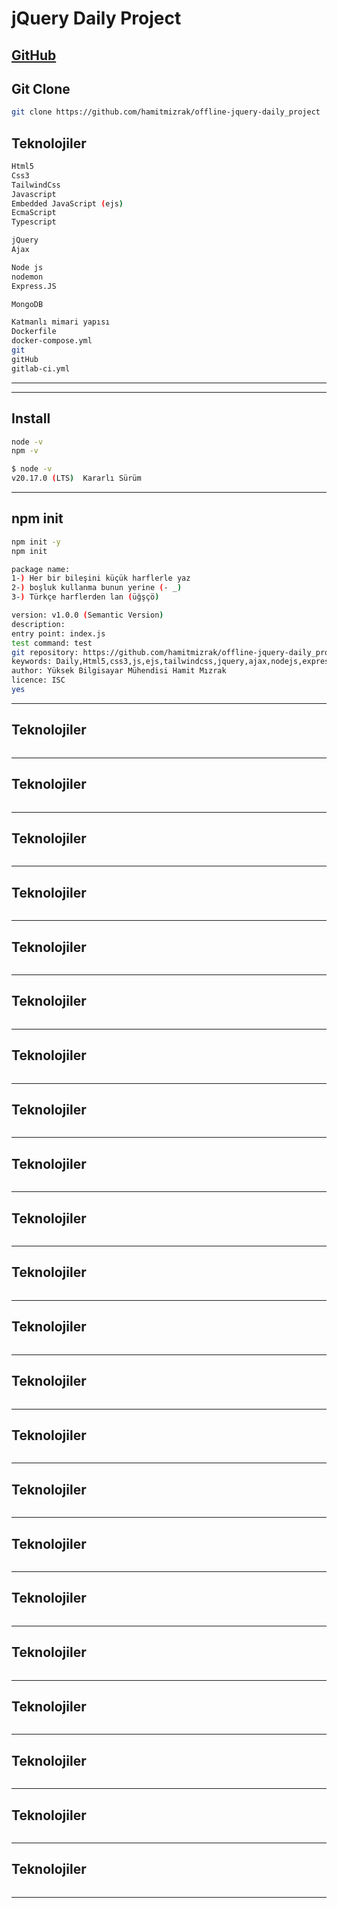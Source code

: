 # jQuery Daily Project
[GitHub](https://github.com/hamitmizrak/offline-jquery-daily_project)
---

## Git Clone
```sh
git clone https://github.com/hamitmizrak/offline-jquery-daily_project

```

## Teknolojiler
```sh
Html5
Css3
TailwindCss
Javascript
Embedded JavaScript (ejs)
EcmaScript
Typescript

jQuery
Ajax

Node js
nodemon
Express.JS

MongoDB

Katmanlı mimari yapısı
Dockerfile 
docker-compose.yml
git
gitHub
gitlab-ci.yml


```
---



---
## Install
```sh
node -v
npm -v

$ node -v
v20.17.0 (LTS)  Kararlı Sürüm


```
---
## npm init
```sh
npm init -y
npm init 

package name:
1-) Her bir bileşini küçük harflerle yaz
2-) boşluk kullanma bunun yerine (- _)
3-) Türkçe harflerden lan (üğşçö)

version: v1.0.0 (Semantic Version)
description: 
entry point: index.js
test command: test
git repository: https://github.com/hamitmizrak/offline-jquery-daily_project
keywords: Daily,Html5,css3,js,ejs,tailwindcss,jquery,ajax,nodejs,express,mongodb,git,github
author: Yüksek Bilgisayar Mühendisi Hamit Mızrak
licence: ISC
yes

```
---
## Teknolojiler
```sh

```
---
## Teknolojiler
```sh

```
---
## Teknolojiler
```sh

```
---
## Teknolojiler
```sh

```
---
## Teknolojiler
```sh

```
---
## Teknolojiler
```sh

```
---
## Teknolojiler
```sh

```
---
## Teknolojiler
```sh

```
---
## Teknolojiler
```sh

```
---
## Teknolojiler
```sh

```
---
## Teknolojiler
```sh

```
---
## Teknolojiler
```sh

```
---
## Teknolojiler
```sh

```
---
## Teknolojiler
```sh

```
---
## Teknolojiler
```sh

```
---
## Teknolojiler
```sh

```
---
## Teknolojiler
```sh

```
---
## Teknolojiler
```sh

```
---
## Teknolojiler
```sh

```
---
## Teknolojiler
```sh

```
---
## Teknolojiler
```sh

```
---
## Teknolojiler
```sh

```
---